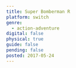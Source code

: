 ```yaml
---
title: Super Bomberman R
platform: switch
genre:
  - action-adventure
digital: false
physical: true
guide: false
pending: false
posted: 2017-05-24
---
```

